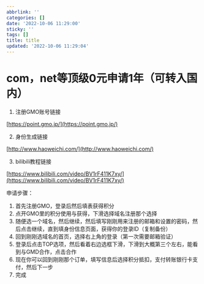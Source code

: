 ```yaml
---
abbrlink: ''
categories: []
date: '2022-10-06 11:29:00'
sticky: ''
tags: []
title: title
updated: '2022-10-06 11:29:04'
---
```


# com，net等顶级0元申请1年（可转入国内）

1. 注册GMO账号链接

[https://point.gmo.jp/](https://point.gmo.jp/)

2. 身份生成链接

[http://www.haoweichi.com/](http://www.haoweichi.com/)

3. bilibili教程链接

[https://www.bilibili.com/video/BV1rF411K7xy/](https://www.bilibili.com/video/BV1rF411K7xy/)

申请步骤：

1. 首先注册GMO，登录后然后填表获得积分
2. 点开GMO里的积分使用与获得，下滑选择域名注册那个选择
3. 随便选一个域名，然后继续，然后填写刚刚用来注册的邮箱和设置的密码，然后点击继续，直到填身份信息页面，获得你的登录ID（复制备份）
4. 回到刚刚选域名的首页，选择右上角的登录（第一次需要邮箱验证）
5. 登录后点击TOP选项，然后看着右边选框下滑，下滑到大概第三个左右，能看到与GMD合作，点击合作
6. 现在你可以回到刚刚那个订单，填写信息后选择积分抵扣，支付转账银行卡支付，然后下一步
7. 完成
